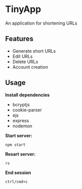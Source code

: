 # TinyApp

An application for shortening URLs

## Features
* Generate short URLs
* Edit URLs
* Delete URLs
* Account creation

## Usage

**Install dependencies**
* bcryptjs
* cookie-parser
* ejs
* express
* nodemon

**Start server:**

`npm start`

**Resart server:**

`rs`

**End session**

`ctrl/cmd+c`
